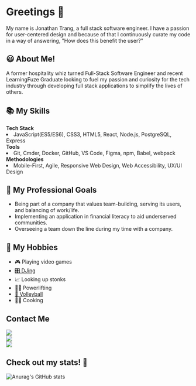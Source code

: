 <!---
jonathantrang/jonathantrang is a ✨ special ✨ repository because its `README.md` (this file) appears on your GitHub profile.
You can click the Preview link to take a look at your changes.
--->
<h1>Greetings 👋</h1>
My name is Jonathan Trang, a full stack software engineer. I have a passion for user-centered design and because of that I continuously curate my code in a way of answering, "How does this benefit the user?"

<h2>😃 About Me!</h2>
<p>A former hospitality whiz turned Full-Stack Software Engineer and recent LearningFuze Graduate looking to fuel my passion and curiosity for the tech industry through developing full stack applications to simplify the lives of others.</p>

<h2>📚 My Skills</h2>
<b>Tech Stack</b>
<li>JavaScript(ES5/ES6), CSS3, HTML5, React, Node.js, PostgreSQL, Express</li>
<b>Tools</b>
<li> Git, Cmder, Docker, GitHub, VS Code, Figma, npm, Babel, webpack</li>
<b>Methodologies</b>
<li>Mobile-First, Agile, Responsive Web Design, Web Accessibility, UX/UI Design</li>

<h2>🧗 My Professional Goals</h2>
<ul>
  <li>Being part of a company that values team-building, serving its users, and balancing of work/life.</li>
  <li>Implementing an application in financial literacy to aid underserved communities.</li>
  <li>Overseeing a team down the line during my time with a company.</li>
</ul>

<h2>🤩 My Hobbies</h2>
<ul>
  <li>🎮 Playing video games</li>
  <li>
    <a href="https://soundcloud.com/hotel-saigon">
      🎛️ DJing
    </a>
  </li>
  <li>📈 Looking up stonks</li>
  <li>🏋️‍♂️ Powerlifting</li>
  <li>
    <a href="https://www.youtube.com/playlist?list=PL7B5U63wY7mspXOQ4ngNYSNkSRESjFkRL">
      🏐 Volleyball
    </a>
  </li>
  <li>👨‍🍳 Cooking</li>
</ul>

<h2>Contact Me</h2>
<div>
  <a href="jonathantrang.js@gmail.com">
    <img src="https://img.shields.io/badge/Gmail-D14836?style=for-the-badge&logo=gmail&logoColor=white">
  </a>
</div>
<div>
  <a href="https://www.linkedin.com/in/jttrang/">
    <img src="https://img.shields.io/badge/LinkedIn-0077B5?style=for-the-badge&logo=linkedin&logoColor=white">
  </a>
</div>
<div>
  <a href="https://twitter.com/2trangs_js">
    <img src="https://img.shields.io/badge/Twitter-1DA1F2?style=for-the-badge&logo=twitter&logoColor=white">
  </a>    
</div>

<h2>Check out my stats! 👀</h2>

![Anurag's GitHub stats](https://github-readme-stats.vercel.app/api?username=jonathantrang&hide=stars,contribs&theme=dark)

